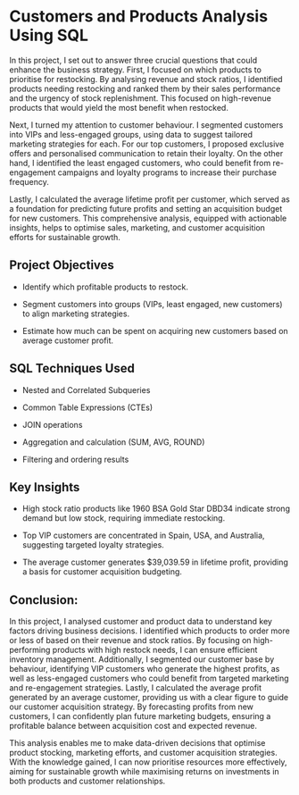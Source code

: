 # Customers and Products Analysis Using SQL
In this project, I set out to answer three crucial questions that could enhance the business strategy. First, I focused on which products to prioritise for restocking. By analysing revenue and stock ratios, I identified products needing restocking and ranked them by their sales performance and the urgency of stock replenishment. This focused on high-revenue products that would yield the most benefit when restocked.

Next, I turned my attention to customer behaviour. I segmented customers into VIPs and less-engaged groups, using data to suggest tailored marketing strategies for each. For our top customers, I proposed exclusive offers and personalised communication to retain their loyalty. On the other hand, I identified the least engaged customers, who could benefit from re-engagement campaigns and loyalty programs to increase their purchase frequency. 

Lastly, I calculated the average lifetime profit per customer, which served as a foundation for predicting future profits and setting an acquisition budget for new customers. This comprehensive analysis, equipped with actionable insights, helps to optimise sales, marketing, and customer acquisition efforts for sustainable growth.


## Project Objectives
- Identify which profitable products to restock.

- Segment customers into groups (VIPs, least engaged, new customers) to align marketing strategies.

- Estimate how much can be spent on acquiring new customers based on average customer profit.

## SQL Techniques Used
- Nested and Correlated Subqueries

- Common Table Expressions (CTEs)

- JOIN operations

- Aggregation and calculation (SUM, AVG, ROUND)

- Filtering and ordering results

## Key Insights
- High stock ratio products like 1960 BSA Gold Star DBD34 indicate strong demand but low stock, requiring immediate restocking.

- Top VIP customers are concentrated in Spain, USA, and Australia, suggesting targeted loyalty strategies.

- The average customer generates $39,039.59 in lifetime profit, providing a basis for customer acquisition budgeting.

## Conclusion:
In this project, I analysed customer and product data to understand key factors driving business decisions. I identified which products to order more or less of based on their revenue and stock ratios. By focusing on high-performing products with high restock needs, I can ensure efficient inventory management. Additionally, I segmented our customer base by behaviour, identifying VIP customers who generate the highest profits, as well as less-engaged customers who could benefit from targeted marketing and re-engagement strategies. Lastly, I calculated the average profit generated by an average customer, providing us with a clear figure to guide our customer acquisition strategy. By forecasting profits from new customers, I can confidently plan future marketing budgets, ensuring a profitable balance between acquisition cost and expected revenue.

This analysis enables me to make data-driven decisions that optimise product stocking, marketing efforts, and customer acquisition strategies. With the knowledge gained, I can now prioritise resources more effectively, aiming for sustainable growth while maximising returns on investments in both products and customer relationships.
